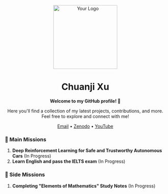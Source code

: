 <p align="center">
  <img src="https://example.com/your-logo.gif" alt="Your Logo" width="200"/>
  <h1 align="center">&emsp;Chuanji Xu&emsp;</h1>
</p>

<p align="center">
  <strong>Welcome to my GitHub profile! 👋</strong>
</p>

<p align="center">
  Here you'll find a collection of my latest projects, contributions, and more. Feel free to explore and connect with me!
</p>

<p align="center">
  <a href="chuanji_xu@163.com">Email</a> •
  <a href="https://zenodo.org/record/8248534">Zenodo</a> •
  <a href="https://www.youtube.com/channel/UClzET2zuT7idPqvPM3YvIMQ">YouTube</a>
</p>

### 🎯 Main Missions

1. **Deep Reinforcement Learning for Safe and Trustworthy Autonomous Cars** (In Progress)
2. **Learn English and pass the IELTS exam** (In Progress)
### 🧩 Side Missions

1. **Completing "Elements of Mathematics" Study Notes** (In Progress) 

